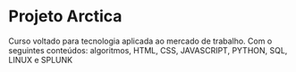 # Projeto Arctica
 Curso voltado para tecnologia aplicada ao mercado de trabalho. Com o seguintes conteúdos: algoritmos, HTML, CSS, JAVASCRIPT, PYTHON, SQL, LINUX e SPLUNK
